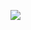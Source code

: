 <a href="https://mangoapi.dev/" target="_blank"><img src="https://cloud.appwrite.io/v1/storage/buckets/667d390e003b1971a8be/files/6813acbf003dbffb1853/preview?project=667d35ca0017fb21fc6c" /></a>
